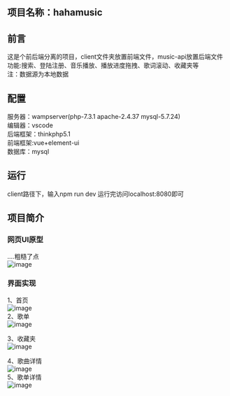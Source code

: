 ## 项目名称：hahamusic
## 前言 
这是个前后端分离的项目，client文件夹放置前端文件，music-api放置后端文件<br>
功能:搜索、登陆注册、音乐播放、播放进度拖拽、歌词滚动、收藏夹等<br>
注：数据源为本地数据<br>
## 配置

服务器：wampserver(php-7.3.1 apache-2.4.37 mysql-5.7.24)<br>
编辑器：vscode<br>
后端框架：thinkphp5.1<br>
前端框架:vue+element-ui<br>
数据库：mysql<br>

## 运行
  
  client路径下，输入npm run dev
  运行完访问localhost:8080即可

## 项目简介

### 网页UI原型


....粗糙了点<br>
![image](https://user-images.githubusercontent.com/76102674/177081540-b3b483d6-867a-4975-98d0-893e60dc8de9.png)<br>

### 界面实现

1、首页<br>
![image](https://user-images.githubusercontent.com/76102674/177081738-eed81729-fbe3-42ad-9dea-c7e1becba9d4.png)<br>
2、歌单<br>
![image](https://user-images.githubusercontent.com/76102674/177081833-2af29cde-04a2-4ed7-b299-879a8037a84f.png)<br>

3、收藏夹<br>
![image](https://user-images.githubusercontent.com/76102674/177081808-29de3deb-acf0-4b1c-a484-d9380cfd23ac.png)<br>

4、歌曲详情<br>
![image](https://user-images.githubusercontent.com/76102674/177081813-1ebb390e-1f93-4fca-b719-6e8645f1ec7a.png)<br>
5、歌单详情<br>
![image](https://user-images.githubusercontent.com/76102674/177082716-73d7704d-dda6-4084-a7fa-e085b7cb93ea.png)<br>

